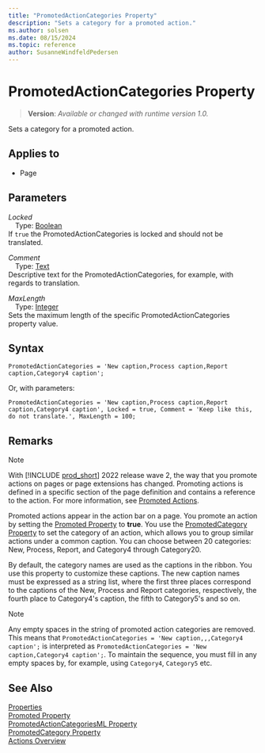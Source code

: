 ```yaml
---
title: "PromotedActionCategories Property"
description: "Sets a category for a promoted action."
ms.author: solsen
ms.date: 08/15/2024
ms.topic: reference
author: SusanneWindfeldPedersen
---
```

[//]: # (START>DO_NOT_EDIT)
[//]: # (IMPORTANT:Do not edit any of the content between here and the END>DO_NOT_EDIT.)
[//]: # (Any modifications should be made in the .xml files in the ModernDev repo.)
# PromotedActionCategories Property
> **Version**: _Available or changed with runtime version 1.0._

Sets a category for a promoted action.

## Applies to
-   Page

[//]: # (IMPORTANT: END>DO_NOT_EDIT)


## Parameters

*Locked*  
&emsp;Type: [Boolean](../methods-auto/boolean/boolean-data-type.md)  
If `true` the PromotedActionCategories is locked and should not be translated.  

*Comment*  
&emsp;Type: [Text](../methods-auto/text/text-data-type.md)  
Descriptive text for the PromotedActionCategories, for example, with regards to translation.

*MaxLength*  
&emsp;Type: [Integer](../methods-auto/integer/integer-data-type.md)  
Sets the maximum length of the specific PromotedActionCategories property value.

## Syntax

```AL
PromotedActionCategories = 'New caption,Process caption,Report caption,Category4 caption';
```

Or, with parameters:

```AL
PromotedActionCategories = 'New caption,Process caption,Report caption,Category4 caption', Locked = true, Comment = 'Keep like this, do not translate.', MaxLength = 100;
```

## Remarks  

> [!NOTE]  
> With [!INCLUDE [prod_short](../includes/prod_short.md)] 2022 release wave 2, the way that you promote actions on pages or page extensions has changed. Promoting actions is defined in a specific section of the page definition and contains a reference to the action. For more information, see [Promoted Actions](../devenv-promoted-actions.md).

Promoted actions appear in the action bar on a page. You promote an action by setting the [Promoted Property](devenv-promoted-property.md) to **true**. You use the  [PromotedCategory Property](devenv-promotedcategory-property.md) to set the category of an action, which allows you to group similar actions under a common caption. You can choose between 20 categories: New, Process, Report, and Category4 through Category20.

By default, the category names are used as the captions in the ribbon. You use this property to customize these captions. The new caption names must be expressed as a string list, where the first three places correspond to the captions of the New, Process and Report categories, respectively, the fourth place to Category4's caption, the fifth to Category5's and so on.

> [!NOTE]  
> Any empty spaces in the string of promoted action categories are removed. This means that `PromotedActionCategories = 'New caption,,,Category4 caption';` is interpreted as `PromotedActionCategories = 'New caption,Category4 caption';`. To maintain the sequence, you must fill in any empty spaces by, for example, using `Category4`, `Category5` etc.

## See Also  

[Properties](devenv-properties.md)  
[Promoted Property](devenv-promoted-property.md)  
[PromotedActionCategoriesML Property](devenv-promotedactioncategoriesml-property.md)  
[PromotedCategory Property](devenv-promotedcategory-property.md)  
[Actions Overview](../devenv-actions-overview.md)  
